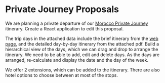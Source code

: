 # Private Journey Proposals

We are planning a private departure of our [Morocco Private Journey](https://www.wildernesstravel.com/trip/morocco/morocco-private-journey) itinerary. Create a React application to edit this proposal.

The trip days in the attached data include the brief itinerary from the [web page](https://www.wildernesstravel.com/trip/morocco/morocco-private-journey), and the detailed day-by-day itinerary from the attached pdf. Build a hierarchical view of the days, which we can drag and drop to arrange the itinerary. We need to be able to add, edit and delete days. As the days are arranged, re-calculate and display the date and the day of the week.

We offer 2 extensions, which can be added to the itinerary. There are also hotel options to choose between at most of the stops.

